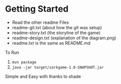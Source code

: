 # Getting Started
* Read the other readme Files
* readme-git.txt (about how the git was setup)
* readme-story.txt (the storyline of the game)
* readme-design.txt (explanation of the diagram.png)
* readme.txt is the same as README.md

To Run
1. `mvn package`
2. `java -jar target/zorkgame-1.0-SNAPSHOT.jar`

Simple and Easy with thanks to shade
